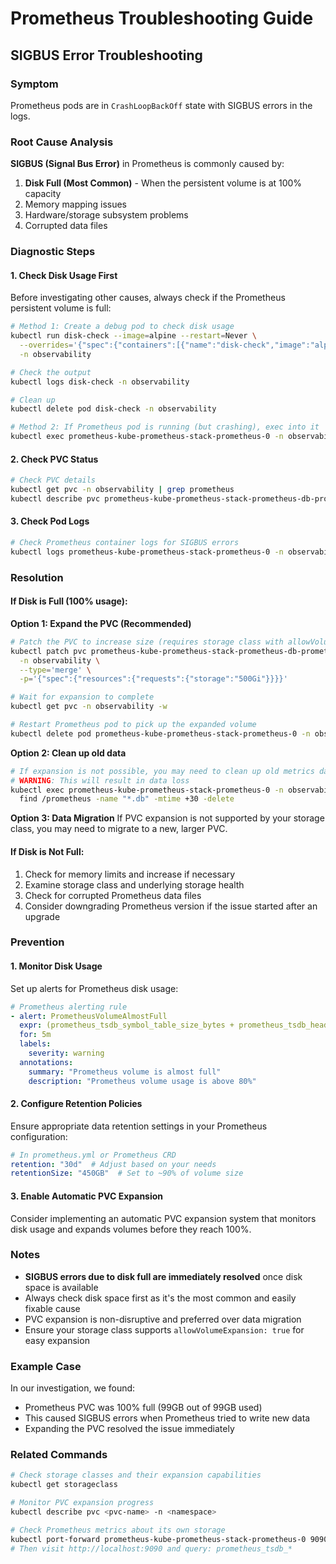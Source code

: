 # Prometheus Troubleshooting Guide

## SIGBUS Error Troubleshooting

### Symptom
Prometheus pods are in `CrashLoopBackOff` state with SIGBUS errors in the logs.

### Root Cause Analysis

**SIGBUS (Signal Bus Error)** in Prometheus is commonly caused by:

1. **Disk Full (Most Common)** - When the persistent volume is at 100% capacity
2. Memory mapping issues
3. Hardware/storage subsystem problems
4. Corrupted data files

### Diagnostic Steps

#### 1. Check Disk Usage First
Before investigating other causes, always check if the Prometheus persistent volume is full:

```bash
# Method 1: Create a debug pod to check disk usage
kubectl run disk-check --image=alpine --restart=Never \
  --overrides='{"spec":{"containers":[{"name":"disk-check","image":"alpine","command":["df","-h","/data"],"volumeMounts":[{"name":"prometheus-data","mountPath":"/data"}]}],"volumes":[{"name":"prometheus-data","persistentVolumeClaim":{"claimName":"prometheus-kube-prometheus-stack-prometheus-db-prometheus-kube-prometheus-stack-prometheus-0"}}]}}' \
  -n observability

# Check the output
kubectl logs disk-check -n observability

# Clean up
kubectl delete pod disk-check -n observability

# Method 2: If Prometheus pod is running (but crashing), exec into it
kubectl exec prometheus-kube-prometheus-stack-prometheus-0 -n observability -c prometheus -- df -h /prometheus
```

#### 2. Check PVC Status
```bash
# Check PVC details
kubectl get pvc -n observability | grep prometheus
kubectl describe pvc prometheus-kube-prometheus-stack-prometheus-db-prometheus-kube-prometheus-stack-prometheus-0 -n observability
```

#### 3. Check Pod Logs
```bash
# Check Prometheus container logs for SIGBUS errors
kubectl logs prometheus-kube-prometheus-stack-prometheus-0 -n observability -c prometheus --previous
```

### Resolution

#### If Disk is Full (100% usage):

**Option 1: Expand the PVC (Recommended)**
```bash
# Patch the PVC to increase size (requires storage class with allowVolumeExpansion: true)
kubectl patch pvc prometheus-kube-prometheus-stack-prometheus-db-prometheus-kube-prometheus-stack-prometheus-0 \
  -n observability \
  --type='merge' \
  -p='{"spec":{"resources":{"requests":{"storage":"500Gi"}}}}'

# Wait for expansion to complete
kubectl get pvc -n observability -w

# Restart Prometheus pod to pick up the expanded volume
kubectl delete pod prometheus-kube-prometheus-stack-prometheus-0 -n observability
```

**Option 2: Clean up old data**
```bash
# If expansion is not possible, you may need to clean up old metrics data
# WARNING: This will result in data loss
kubectl exec prometheus-kube-prometheus-stack-prometheus-0 -n observability -c prometheus -- \
  find /prometheus -name "*.db" -mtime +30 -delete
```

**Option 3: Data Migration**
If PVC expansion is not supported by your storage class, you may need to migrate to a new, larger PVC.

#### If Disk is Not Full:
1. Check for memory limits and increase if necessary
2. Examine storage class and underlying storage health
3. Check for corrupted Prometheus data files
4. Consider downgrading Prometheus version if the issue started after an upgrade

### Prevention

#### 1. Monitor Disk Usage
Set up alerts for Prometheus disk usage:

```yaml
# Prometheus alerting rule
- alert: PrometheusVolumeAlmostFull
  expr: (prometheus_tsdb_symbol_table_size_bytes + prometheus_tsdb_head_series) / prometheus_tsdb_wal_size_bytes > 0.8
  for: 5m
  labels:
    severity: warning
  annotations:
    summary: "Prometheus volume is almost full"
    description: "Prometheus volume usage is above 80%"
```

#### 2. Configure Retention Policies
Ensure appropriate data retention settings in your Prometheus configuration:

```yaml
# In prometheus.yml or Prometheus CRD
retention: "30d"  # Adjust based on your needs
retentionSize: "450GB"  # Set to ~90% of volume size
```

#### 3. Enable Automatic PVC Expansion
Consider implementing an automatic PVC expansion system that monitors disk usage and expands volumes before they reach 100%.

### Notes
- **SIGBUS errors due to disk full are immediately resolved** once disk space is available
- Always check disk space first as it's the most common and easily fixable cause
- PVC expansion is non-disruptive and preferred over data migration
- Ensure your storage class supports `allowVolumeExpansion: true` for easy expansion

### Example Case
In our investigation, we found:
- Prometheus PVC was 100% full (99GB out of 99GB used)
- This caused SIGBUS errors when Prometheus tried to write new data
- Expanding the PVC resolved the issue immediately

### Related Commands
```bash
# Check storage classes and their expansion capabilities
kubectl get storageclass

# Monitor PVC expansion progress
kubectl describe pvc <pvc-name> -n <namespace>

# Check Prometheus metrics about its own storage
kubectl port-forward prometheus-kube-prometheus-stack-prometheus-0 9090:9090 -n observability
# Then visit http://localhost:9090 and query: prometheus_tsdb_*
```
